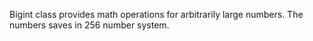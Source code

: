 Bigint class provides math operations for arbitrarily large numbers. The numbers saves in 256 number system.
